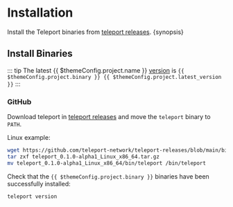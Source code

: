 <!--
order: 1
-->

# Installation

Install the Teleport binaries from [teleport releases](https://github.com/teleport-network/teleport-releases). {synopsis}

## Install Binaries

::: tip
The latest {{ $themeConfig.project.name }} [version](https://github.com/teleport-network/teleport-releases/tree/main/binary) is `{{ $themeConfig.project.binary }} {{ $themeConfig.project.latest_version }}`
:::

### GitHub

Download teleport in [teleport releases](https://github.com/teleport-network/teleport-releases/tree/main/binary/v0.1.0-alpha1) and move the `teleport` binary to `PATH`.

Linux example:

```bash
wget https://github.com/teleport-network/teleport-releases/blob/main/binary/v0.1.0-alpha1/teleport_0.1.0-alpha1_Linux_x86_64.tar.gz
tar zxf teleport_0.1.0-alpha1_Linux_x86_64.tar.gz
mv teleport_0.1.0-alpha1_Linux_x86_64/bin/teleport /bin/teleport
```

Check that the `{{ $themeConfig.project.binary }}` binaries have been successfully installed:

```bash
teleport version
```